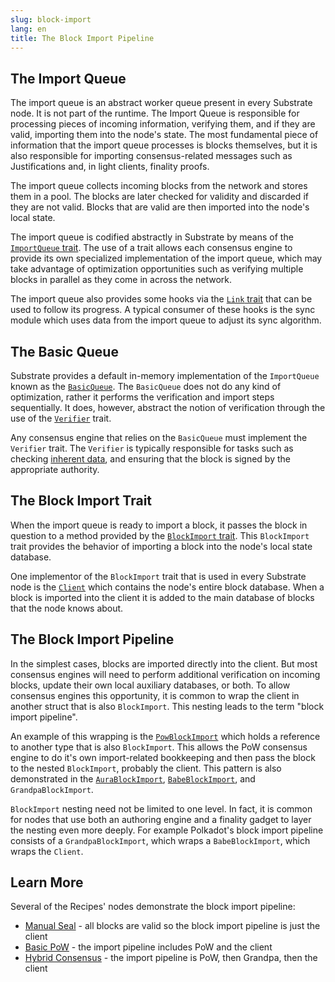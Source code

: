 ```yaml
---
slug: block-import
lang: en
title: The Block Import Pipeline
---
```


## The Import Queue

The import queue is an abstract worker queue present in every Substrate node. It is not part of the
runtime. The Import Queue is responsible for processing pieces of incoming information, verifying
them, and if they are valid, importing them into the node's state. The most fundamental piece of
information that the import queue processes is blocks themselves, but it is also responsible for
importing consensus-related messages such as Justifications and, in light clients, finality proofs.

The import queue collects incoming blocks from the network and stores them in a pool. The blocks are
later checked for validity and discarded if they are not valid. Blocks that are valid are then
imported into the node's local state.

The import queue is codified abstractly in Substrate by means of the
[`ImportQueue` trait](https://substrate.dev/rustdocs/v2.0.0-alpha.8/sp_consensus/import_queue/trait.ImportQueue.html).
The use of a trait allows each consensus engine to provide its own specialized implementation of the
import queue, which may take advantage of optimization opportunities such as verifying multiple
blocks in parallel as they come in across the network.

The import queue also provides some hooks via the
[`Link` trait](https://crates.parity.io/sp_consensus/import_queue/trait.Link.html) that can be used
to follow its progress. A typical consumer of these hooks is the sync module which uses data from
the import queue to adjust its sync algorithm.

## The Basic Queue

Substrate provides a default in-memory implementation of the `ImportQueue` known as the
[`BasicQueue`](https://substrate.dev/rustdocs/v2.0.0-alpha.8/sp_consensus/import_queue/struct.BasicQueue.html).
The `BasicQueue` does not do any kind of optimization, rather it performs the verification and
import steps sequentially. It does, however, abstract the notion of verification through the use of
the
[`Verifier`](https://substrate.dev/rustdocs/v2.0.0-alpha.8/sp_consensus/import_queue/trait.Verifier.html)
trait.

Any consensus engine that relies on the `BasicQueue` must implement the `Verifier` trait. The
`Verifier` is typically responsible for tasks such as checking
[inherent data](https://www.substrate.io/kb/learn-substrate/extrinsics#inherents), and ensuring that
the block is signed by the appropriate authority.

## The Block Import Trait

When the import queue is ready to import a block, it passes the block in question to a method
provided by the
[`BlockImport` trait](https://substrate.dev/rustdocs/v2.0.0-alpha.8/sp_consensus/block_import/trait.BlockImport.html).
This `BlockImport` trait provides the behavior of importing a block into the node's local state
database.

One implementor of the `BlockImport` trait that is used in every Substrate node is the
[`Client`](https://substrate.dev/rustdocs/v2.0.0-alpha.8/sc_service/client/index.html) which
contains the node's entire block database. When a block is imported into the client it is added to
the main database of blocks that the node knows about.

## The Block Import Pipeline

In the simplest cases, blocks are imported directly into the client. But most consensus engines will need to perform
additional verification on incoming blocks, update their own local auxiliary databases, or both. To
allow consensus engines this opportunity, it is common to wrap the client in another struct that is
also `BlockImport`. This nesting leads to the term "block import pipeline".

An example of this wrapping is the
[`PowBlockImport`](https://substrate.dev/rustdocs/v2.0.0-alpha.8/sc_consensus_pow/struct.PowBlockImport.html)
which holds a reference to another type that is also `BlockImport`. This allows the PoW consensus
engine to do it's own import-related bookkeeping and then pass the block to the nested
`BlockImport`, probably the client. This pattern is also demonstrated in the
[`AuraBlockImport`](https://substrate.dev/rustdocs/v2.0.0-alpha.8/sc_consensus_aura/struct.AuraBlockImport.html),
[`BabeBlockImport`](https://substrate.dev/rustdocs/v2.0.0-alpha.8/sc_consensus_babe/struct.BabeBlockImport.html),
and `GrandpaBlockImport`.

`BlockImport` nesting need not be limited to one level. In fact, it is common for nodes that use
both an authoring engine and a finality gadget to layer the nesting even more deeply. For example
Polkadot's block import pipeline consists of a `GrandpaBlockImport`, which wraps a `BabeBlockImport`,
which wraps the `Client`.

## Learn More

Several of the Recipes' nodes demonstrate the block import pipeline:

- [Manual Seal](https://substrate.dev/recipes/3-entrees/manual-seal.html) - all blocks are valid so
  the block import pipeline is just the client
- [Basic PoW](https://substrate.dev/recipes/3-entrees/basic-pow.html) - the import pipeline includes
  PoW and the client
- [Hybrid Consensus](https://substrate.dev/recipes/3-entrees/hybrid-consensus.html) - the import
  pipeline is PoW, then Grandpa, then the client
